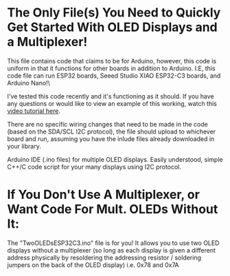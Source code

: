 # The Only File(s) You Need to Quickly Get Started With OLED Displays and a Multiplexer!
This file contains code that claims to be for Arduino, however, this code is uniform in that it functions for other boards in addition to Arduino. I.E, this code file can run ESP32 boards, Seeed Studio XIAO ESP32-C3 boards, and Arduino Nano!\

I've tested this code recently and it's functioning as it should. If you have any questions or would like to view an example of this working, watch this [video tutorial here](https://youtu.be/MO6hbQcX8fE?si=GFrEsCN-FYgjShPb). 

There are no specific wiring changes that need to be made in the code (based on the SDA/SCL I2C protocol), the file should upload to whichever board and run, assuming you have the inlude files already downloaded in your library.

Arduino IDE (.ino files) for multiple OLED displays. Easily understood, simple C++/C code script for your many displays using I2C protocol. 

# If You Don't Use A Multiplexer, or Want Code For Mult. OLEDs Without It:
The "TwoOLEDsESP32C3.ino" file is for you! It allows you to use two OLED displays without a multiplexer (so long as each display is given a different address physically by resoldering the addressing resistor / soldering jumpers on the back of the OLED display) i.e. 0x78 and 0x7A
